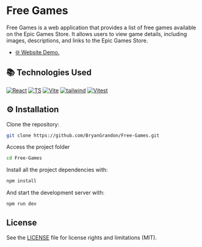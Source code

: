 # Free Games

Free Games is a web application that provides a list of free games available on the Epic Games Store. It allows users to view game details, including images, descriptions, and links to the Epic Games Store.

- [🌐 Website Demo.](https://bryangrandon.github.io/Free-Games/)

## 📚 Technologies Used

[![React](https://img.shields.io/badge/React-61DAFB?style=flat&logo=react&logoColor=black)](https://react.dev/)
[![TS](https://img.shields.io/badge/TypeScript-3178C6?style=flat&logo=typescript&logoColor=white)](https://www.typescriptlang.org/)
[![Vite](https://img.shields.io/badge/Vite-646CFF?logo=vite&logoColor=fff)](https://vite.dev/)
[![tailwind](https://img.shields.io/badge/tailwindcss-0F172A?style=flat&logo=tailwindcss)](https://tailwindcss.com/)
[![Vitest](https://img.shields.io/badge/vitest-6E9F18?style=flat&logo=vitest&logoColor=white)](https://vitest.dev/)

## ⚙️ Installation

Clone the repository:

```bash
git clone https://github.com/BryanGrandon/Free-Games.git
```

Access the project folder

```bash
cd Free-Games
```

Install all the project dependencies with:

```bash
npm install
```

And start the development server with:

```bash
npm run dev
```

## License

See the [LICENSE](/LICENSE.MD) file for license rights and limitations (MIT).
